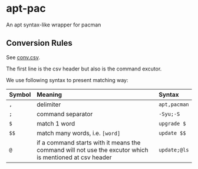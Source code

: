 # apt-pac

An apt syntax-like wrapper for pacman

## Conversion Rules

See [conv.csv](https://github.com/KevinZonda/apt-pac/blob/master/conv.csv).

The first line is the csv header but also is the command excutor.

We use following syntax to present matching way:

| Symbol | Meaning | Syntax |
| :-- | :-- | :-- |
| `,` | delimiter | `apt,pacman` |
| `;` | command separator | `-Syu;-S` |
| `$` | match 1 word | `upgrade $` |
| `$$` | match many words, i.e. `[word]` | `update $$` |
| `@` | if a command starts with it means the command will not use the excutor which is mentioned at csv header | `update;@ls`|

